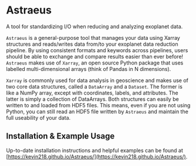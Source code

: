 # Astraeus
A tool for standardizing I/O when reducing and analyzing exoplanet data.

`Astraeus` is a general-purpose tool that manages your data using Xarray structures and reads/writes data from/to your exoplanet data reduction pipeline.  By using consistent formats and keywords across pipelines, users should be able to exchange and compare results easier than ever before!  `Astraeus` makes use of `Xarray`, an open source Python package that uses labelled multi-dimensional arrays (think of Pandas in N dimensions).

`Xarray` is commonly used for data analysis in geoscience and makes use of two core data structures, called a `DataArray` and a `Dataset`.  The former is like a NumPy array, except with coordinates, labels, and attributes.  The latter is simply a collection of DataArrays.  Both structures can easily be written to and loaded from HDF5 files.  This means, even if you are not using Python, you can still read an HDF5 file written by `Astraeus` and maintain the full useability of your data.


## Installation & Example Usage

Up-to-date installation instructions and helpful examples can be found at
[https://kevin218.github.io/Astraeus/](https://kevin218.github.io/Astraeus/).
